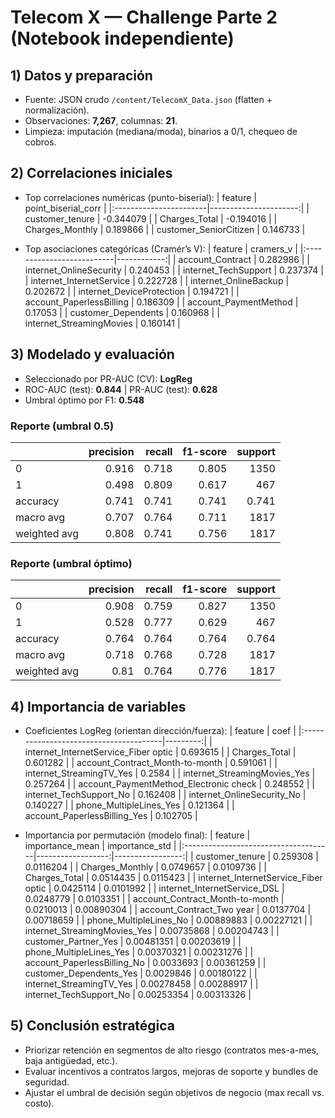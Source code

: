 # Telecom X — Challenge Parte 2 (Notebook independiente)

## 1) Datos y preparación
- Fuente: JSON crudo `/content/TelecomX_Data.json` (flatten + normalización).
- Observaciones: **7,267**, columnas: **21**.
- Limpieza: imputación (mediana/moda), binarios a 0/1, chequeo de cobros.

## 2) Correlaciones iniciales
- Top correlaciones numéricas (punto-biserial):
| feature                |   point_biserial_corr |
|:-----------------------|----------------------:|
| customer_tenure        |             -0.344079 |
| Charges_Total          |             -0.194016 |
| Charges_Monthly        |              0.189866 |
| customer_SeniorCitizen |              0.146733 |

- Top asociaciones categóricas (Cramér’s V):
| feature                   |   cramers_v |
|:--------------------------|------------:|
| account_Contract          |    0.282986 |
| internet_OnlineSecurity   |    0.240453 |
| internet_TechSupport      |    0.237374 |
| internet_InternetService  |    0.222728 |
| internet_OnlineBackup     |    0.202672 |
| internet_DeviceProtection |    0.194721 |
| account_PaperlessBilling  |    0.186309 |
| account_PaymentMethod     |    0.17053  |
| customer_Dependents       |    0.160968 |
| internet_StreamingMovies  |    0.160141 |

## 3) Modelado y evaluación
- Seleccionado por PR-AUC (CV): **LogReg**
- ROC-AUC (test): **0.844** | PR-AUC (test): **0.628**
- Umbral óptimo por F1: **0.548**

### Reporte (umbral 0.5)
|              |   precision |   recall |   f1-score |   support |
|:-------------|------------:|---------:|-----------:|----------:|
| 0            |       0.916 |    0.718 |      0.805 |  1350     |
| 1            |       0.498 |    0.809 |      0.617 |   467     |
| accuracy     |       0.741 |    0.741 |      0.741 |     0.741 |
| macro avg    |       0.707 |    0.764 |      0.711 |  1817     |
| weighted avg |       0.808 |    0.741 |      0.756 |  1817     |

### Reporte (umbral óptimo)
|              |   precision |   recall |   f1-score |   support |
|:-------------|------------:|---------:|-----------:|----------:|
| 0            |       0.908 |    0.759 |      0.827 |  1350     |
| 1            |       0.528 |    0.777 |      0.629 |   467     |
| accuracy     |       0.764 |    0.764 |      0.764 |     0.764 |
| macro avg    |       0.718 |    0.768 |      0.728 |  1817     |
| weighted avg |       0.81  |    0.764 |      0.776 |  1817     |

## 4) Importancia de variables
- Coeficientes LogReg (orientan dirección/fuerza):
| feature                                |     coef |
|:---------------------------------------|---------:|
| internet_InternetService_Fiber optic   | 0.693615 |
| Charges_Total                          | 0.601282 |
| account_Contract_Month-to-month        | 0.591061 |
| internet_StreamingTV_Yes               | 0.2584   |
| internet_StreamingMovies_Yes           | 0.257264 |
| account_PaymentMethod_Electronic check | 0.248552 |
| internet_TechSupport_No                | 0.162408 |
| internet_OnlineSecurity_No             | 0.140227 |
| phone_MultipleLines_Yes                | 0.121364 |
| account_PaperlessBilling_Yes           | 0.102705 |

- Importancia por permutación (modelo final):
| feature                              |   importance_mean |   importance_std |
|:-------------------------------------|------------------:|-----------------:|
| customer_tenure                      |        0.259308   |       0.0116204  |
| Charges_Monthly                      |        0.0749657  |       0.0109736  |
| Charges_Total                        |        0.0514435  |       0.0115423  |
| internet_InternetService_Fiber optic |        0.0425114  |       0.0101992  |
| internet_InternetService_DSL         |        0.0248779  |       0.0103351  |
| account_Contract_Month-to-month      |        0.0210013  |       0.00890304 |
| account_Contract_Two year            |        0.0137704  |       0.00718659 |
| phone_MultipleLines_No               |        0.00889883 |       0.00227121 |
| internet_StreamingMovies_Yes         |        0.00735868 |       0.00204743 |
| customer_Partner_Yes                 |        0.00481351 |       0.00203619 |
| phone_MultipleLines_Yes              |        0.00370321 |       0.00231276 |
| account_PaperlessBilling_No          |        0.0033693  |       0.00361259 |
| customer_Dependents_Yes              |        0.0029846  |       0.00180122 |
| internet_StreamingTV_Yes             |        0.00278458 |       0.00288917 |
| internet_TechSupport_No              |        0.00253354 |       0.00313326 |

## 5) Conclusión estratégica
- Priorizar retención en segmentos de alto riesgo (contratos mes-a-mes, baja antigüedad, etc.).
- Evaluar incentivos a contratos largos, mejoras de soporte y bundles de seguridad.
- Ajustar el umbral de decisión según objetivos de negocio (max recall vs. costo).